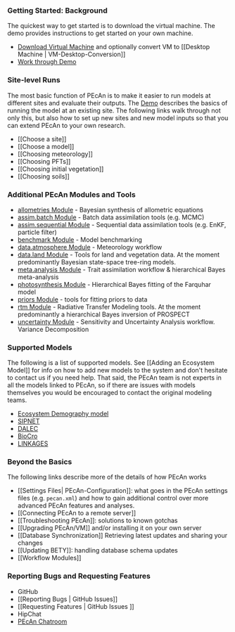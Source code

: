 ### Getting Started: Background

The quickest way to get started is to download the virtual machine. The demo provides instructions to get started on your own machine. 
 * [Download Virtual Machine](http://isda.ncsa.illinois.edu/download/minimal.php?project=PEcAn&category=vm) and optionally convert VM to [[Desktop Machine | VM-Desktop-Conversion]]
 * [Work through Demo](http://pecanproject.github.io/tutorials.html)

### Site-level Runs

The most basic function of PEcAn is to make it easier to run models at different sites and evaluate their outputs. The [Demo](http://pecanproject.github.io/tutorials.html) describes the basics of running the model at an existing site. The following links walk through not only this, but also how to set up new sites and new model inputs so that you can extend PEcAn to your own research.

* [[Choose a site]]
* [[Choose a model]]
* [[Choosing meteorology]]
* [[Choosing PFTs]]
* [[Choosing initial vegetation]]
* [[Choosing soils]]

### Additional PEcAn Modules and Tools

* [allometries Module](https://github.com/PecanProject/pecan/tree/master/modules/allometry) - Bayesian synthesis of allometric equations
* [assim.batch Module](https://github.com/PecanProject/pecan/tree/master/modules/assim.batch) - Batch data assimilation tools (e.g. MCMC)
* [assim.sequential Module](https://github.com/PecanProject/pecan/tree/master/modules/assim.sequential) - Sequential data assimilation tools (e.g. EnKF, particle filter)
* [benchmark Module](https://github.com/PecanProject/pecan/tree/master/modules/benchmark) - Model benchmarking
* [data.atmosphere Module](https://github.com/PecanProject/pecan/tree/master/modules/data.atmosphere) - Meteorology workflow
* [data.land Module](https://github.com/PecanProject/pecan/tree/master/modules/data.land/R) - Tools for land and vegetation data. At the moment predominantly Bayesian state-space tree-ring models.
* [meta.analysis Module](https://github.com/PecanProject/pecan/tree/master/modules/meta.analysis) - Trait assimilation workflow & hierarchical Bayes meta-analysis
* [photosynthesis Module](https://github.com/PecanProject/pecan/tree/master/modules/photosynthesis) - Hierarchical Bayes fitting of the Farquhar model
* [priors Module](https://github.com/PecanProject/pecan/tree/master/modules/priors) - tools for fitting priors to data
* [rtm Module](https://github.com/PecanProject/pecan/tree/master/modules/rtm) - Radiative Transfer Modeling tools. At the moment predominantly a hierarchical Bayes inversion of PROSPECT
* [uncertainty Module](https://github.com/PecanProject/pecan/tree/master/modules/uncertainty) - Sensitivity and Uncertainty Analysis workflow. Variance Decomposition

### Supported Models

The following is a list of supported models. See [[Adding an Ecosystem Model]] for info on how to add new models to the system and don't hesitate to contact us if you need help. That said, the PEcAn team is not experts in all the models linked to PEcAn, so if there are issues with models themselves you would be encouraged to contact the original modeling teams.

* [Ecosystem Demography model](https://github.com/EDmodel/ED2)
* [SIPNET](http://thesipnetmodel.blogspot.com/)
* [DALEC](http://www.geos.ed.ac.uk/homes/mwilliam/DALEC.html)
* [BioCro](https://github.com/dlebauer/biocro)
* [LINKAGES](http://daac.ornl.gov/MODELS/guides/LINKAGES.html)

### Beyond the Basics

The following links describe more of the details of how PEcAn works

* [[Settings Files| PEcAn-Configuration]]: what goes in the PEcAn settings files (e.g. `pecan.xml`) and how to gain additional control over more advanced PEcAn features and analyses.
* [[Connecting PEcAn to a remote server]]
* [[Troubleshooting PEcAn]]: solutions to known gotchas 
* [[Upgrading PEcAn/VM]] and/or installing it on your own server
* [[Database Synchronization]] Retrieving latest updates and sharing your changes
* [[Updating BETY]]: handling database schema updates 
* [[Workflow Modules]]

### Reporting Bugs and Requesting Features

* GitHub
 * [[Reporting Bugs | GitHub Issues]]
 * [[Requesting Features | GitHub Issues ]]
* HipChat
 * [PEcAn Chatroom](https://hipchat.ncsa.illinois.edu/gW51EFhtT)
